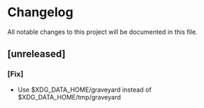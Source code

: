 # Changelog

All notable changes to this project will be documented in this file.

## [unreleased]

### [Fix]

- Use $XDG_DATA_HOME/graveyard instead of $XDG_DATA_HOME/tmp/graveyard

<!-- generated by git-cliff -->
